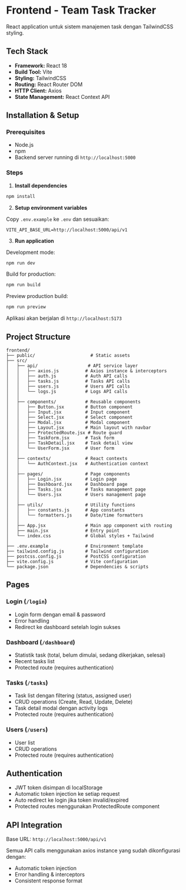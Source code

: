 # Frontend - Team Task Tracker

React application untuk sistem manajemen task dengan TailwindCSS styling.

## Tech Stack

- **Framework:** React 18
- **Build Tool:** Vite
- **Styling:** TailwindCSS
- **Routing:** React Router DOM
- **HTTP Client:** Axios
- **State Management:** React Context API

## Installation & Setup

### Prerequisites
- Node.js
- npm
- Backend server running di `http://localhost:5000`

### Steps

1. **Install dependencies**
```bash
npm install
```

2. **Setup environment variables**

Copy `.env.example` ke `.env` dan sesuaikan:
```env
VITE_API_BASE_URL=http://localhost:5000/api/v1
```

3. **Run application**

Development mode:
```bash
npm run dev
```

Build for production:
```bash
npm run build
```

Preview production build:
```bash
npm run preview
```

Aplikasi akan berjalan di `http://localhost:5173`

## Project Structure

```
frontend/
├── public/                     # Static assets
├── src/
│   ├── api/                   # API service layer
│   │   ├── axios.js          # Axios instance & interceptors
│   │   ├── auth.js           # Auth API calls
│   │   ├── tasks.js          # Tasks API calls
│   │   ├── users.js          # Users API calls
│   │   └── logs.js           # Logs API calls
│   │
│   ├── components/           # Reusable components
│   │   ├── Button.jsx        # Button component
│   │   ├── Input.jsx         # Input component
│   │   ├── Select.jsx        # Select component
│   │   ├── Modal.jsx         # Modal component
│   │   ├── Layout.jsx        # Main layout with navbar
│   │   ├── ProtectedRoute.jsx # Route guard
│   │   ├── TaskForm.jsx      # Task form
│   │   ├── TaskDetail.jsx    # Task detail view
│   │   └── UserForm.jsx      # User form
│   │
│   ├── contexts/             # React contexts
│   │   └── AuthContext.jsx   # Authentication context
│   │
│   ├── pages/                # Page components
│   │   ├── Login.jsx         # Login page
│   │   ├── Dashboard.jsx     # Dashboard page
│   │   ├── Tasks.jsx         # Tasks management page
│   │   └── Users.jsx         # Users management page
│   │
│   ├── utils/                # Utility functions
│   │   ├── constants.js      # App constants
│   │   └── formatters.js     # Date/time formatters
│   │
│   ├── App.jsx               # Main app component with routing
│   ├── main.jsx              # Entry point
│   └── index.css             # Global styles + Tailwind
│
├── .env.example              # Environment template
├── tailwind.config.js        # Tailwind configuration
├── postcss.config.js         # PostCSS configuration
├── vite.config.js            # Vite configuration
└── package.json              # Dependencies & scripts
```

## Pages

### Login (`/login`)
- Login form dengan email & password
- Error handling
- Redirect ke dashboard setelah login sukses

### Dashboard (`/dashboard`)
- Statistik task (total, belum dimulai, sedang dikerjakan, selesai)
- Recent tasks list
- Protected route (requires authentication)

### Tasks (`/tasks`)
- Task list dengan filtering (status, assigned user)
- CRUD operations (Create, Read, Update, Delete)
- Task detail modal dengan activity logs
- Protected route (requires authentication)

### Users (`/users`)
- User list
- CRUD operations
- Protected route (requires authentication)

## Authentication

- JWT token disimpan di localStorage
- Automatic token injection ke setiap request
- Auto redirect ke login jika token invalid/expired
- Protected routes menggunakan ProtectedRoute component

## API Integration

Base URL: `http://localhost:5000/api/v1`

Semua API calls menggunakan axios instance yang sudah dikonfigurasi dengan:
- Automatic token injection
- Error handling & interceptors
- Consistent response format
